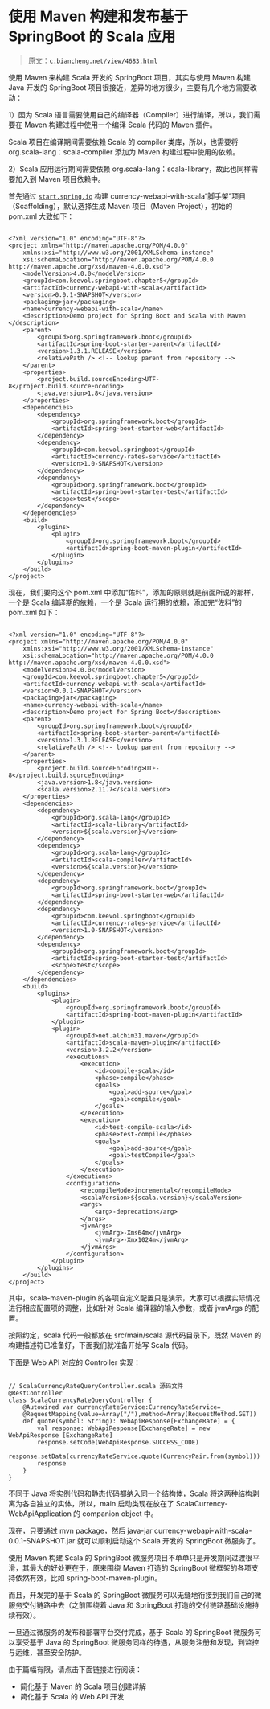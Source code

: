 # 使用 Maven 构建和发布基于 SpringBoot 的 Scala 应用

> 原文：[`c.biancheng.net/view/4683.html`](http://c.biancheng.net/view/4683.html)

使用 Maven 来构建 Scala 开发的 SpringBoot 项目，其实与使用 Maven 构建 Java 开发的 SpringBoot 项目很接近，差异的地方很少，主要有几个地方需要改动：

1）因为 Scala 语言需要使用自己的编译器（Compiler）进行编译，所以，我们需要在 Maven 构建过程中使用一个编译 Scala 代码的 Maven 插件。

Scala 项目在编译期间需要依赖 Scala 的 compiler 类库，所以，也需要将 org.scala-lang：scala-compiler 添加为 Maven 构建过程中使用的依赖。

2）Scala 应用运行期间需要依赖 org.scala-lang：scala-library，故此也同样需要加入到 Maven 项目依赖中。

首先通过 [`start.spring.io`](http://start.spring.io) 构建 currency-webapi-with-scala“脚手架”项目（Scaffolding），默认选择生成 Maven 项目（Maven Project），初始的 pom.xml 大致如下：

```

<?xml version="1.0" encoding="UTF-8"?>
<project xmlns="http://maven.apache.org/POM/4.0.0"
    xmlns:xsi="http://www.w3.org/2001/XMLSchema-instance"
    xsi:schemaLocation="http://maven.apache.org/POM/4.0.0 http://maven.apache.org/xsd/maven-4.0.0.xsd">
    <modelVersion>4.0.0</modelVersion>
    <groupId>com.keevol.springboot.chapter5</groupId>
    <artifactId>currency-webapi-with-scala</artifactId>
    <version>0.0.1-SNAPSHOT</version>
    <packaging>jar</packaging>
    <name>currency-webapi-with-scala</name>
    <description>Demo project for Spring Boot and Scala with Maven </description>
    <parent>
        <groupId>org.springframework.boot</groupId>
        <artifactId>spring-boot-starter-parent</artifactId>
        <version>1.3.1.RELEASE</version>
        <relativePath /> <!-- lookup parent from repository -->
    </parent>
    <properties>
        <project.build.sourceEncoding>UTF-8</project.build.sourceEncoding>
        <java.version>1.8</java.version>
    </properties>
    <dependencies>
        <dependency>
            <groupId>org.springframework.boot</groupId>
            <artifactId>spring-boot-starter-web</artifactId>
        </dependency>
        <dependency>
            <groupId>com.keevol.springboot</groupId>
            <artifactId>currency-rates-service</artifactId>
            <version>1.0-SNAPSHOT</version>
        </dependency>
        <dependency>
            <groupId>org.springframework.boot</groupId>
            <artifactId>spring-boot-starter-test</artifactId>
            <scope>test</scope>
        </dependency>
    </dependencies>
    <build>
        <plugins>
            <plugin>
                <groupId>org.springframework.boot</groupId>
                <artifactId>spring-boot-maven-plugin</artifactId>
            </plugin>
        </plugins>
    </build>
</project> 
```

现在，我们要向这个 pom.xml 中添加“佐料”，添加的原则就是前面所说的那样，一个是 Scala 编译期的依赖，一个是 Scala 运行期的依赖，添加完“佐料”的 pom.xml 如下：

```

<?xml version="1.0" encoding="UTF-8"?>
<project xmlns="http://maven.apache.org/POM/4.0.0"
    xmlns:xsi="http://www.w3.org/2001/XMLSchema-instance"
    xsi:schemaLocation="http://maven.apache.org/POM/4.0.0 http://maven.apache.org/xsd/maven-4.0.0.xsd">
    <modelVersion>4.0.0</modelVersion>
    <groupId>com.keevol.springboot.chapter5</groupId>
    <artifactId>currency-webapi-with-scala</artifactId>
    <version>0.0.1-SNAPSHOT</version>
    <packaging>jar</packaging>
    <name>currency-webapi-with-scala</name>
    <description>Demo project for Spring Boot</description>
    <parent>
        <groupId>org.springframework.boot</groupId>
        <artifactId>spring-boot-starter-parent</artifactId>
        <version>1.3.1.RELEASE</version>
        <relativePath /> <!-- lookup parent from repository -->
    </parent>
    <properties>
        <project.build.sourceEncoding>UTF-8</project.build.sourceEncoding>
        <java.version>1.8</java.version>
        <scala.version>2.11.7</scala.version>
    </properties>
    <dependencies>
        <dependency>
            <groupId>org.scala-lang</groupId>
            <artifactId>scala-library</artifactId>
            <version>${scala.version}</version>
        </dependency>
        <dependency>
            <groupId>org.scala-lang</groupId>
            <artifactId>scala-compiler</artifactId>
            <version>${scala.version}</version>
        </dependency>
        <dependency>
            <groupId>org.springframework.boot</groupId>
            <artifactId>spring-boot-starter-web</artifactId>
        </dependency>
        <dependency>
            <groupId>com.keevol.springboot</groupId>
            <artifactId>currency-rates-service</artifactId>
            <version>1.0-SNAPSHOT</version>
        </dependency>
        <dependency>
            <groupId>org.springframework.boot</groupId>
            <artifactId>spring-boot-starter-test</artifactId>
            <scope>test</scope>
        </dependency>
    </dependencies>
    <build>
        <plugins>
            <plugin>
                <groupId>org.springframework.boot</groupId>
                <artifactId>spring-boot-maven-plugin</artifactId>
            </plugin>
            <plugin>
                <groupId>net.alchim31.maven</groupId>
                <artifactId>scala-maven-plugin</artifactId>
                <version>3.2.2</version>
                <executions>
                    <execution>
                        <id>compile-scala</id>
                        <phase>compile</phase>
                        <goals>
                            <goal>add-source</goal>
                            <goal>compile</goal>
                        </goals>
                    </execution>
                    <execution>
                        <id>test-compile-scala</id>
                        <phase>test-compile</phase>
                        <goals>
                            <goal>add-source</goal>
                            <goal>testCompile</goal>
                        </goals>
                    </execution>
                </executions>
                <configuration>
                    <recompileMode>incremental</recompileMode>
                    <scalaVersion>${scala.version}</scalaVersion>
                    <args>
                        <arg>-deprecation</arg>
                    </args>
                    <jvmArgs>
                        <jvmArg>-Xms64m</jvmArg>
                        <jvmArg>-Xmx1024m</jvmArg>
                    </jvmArgs>
                </configuration>
            </plugin>
        </plugins>
    </build>
</project>
```

其中，scala-maven-plugin 的各项自定义配置只是演示，大家可以根据实际情况进行相应配置项的调整，比如针对 Scala 编译器的输入参数，或者 jvmArgs 的配置。

按照约定，scala 代码一般都放在 src/main/scala 源代码目录下，既然 Maven 的构建描述符已准备好，下面我们就准备开始写 Scala 代码。

下面是 Web API 对应的 Controller 实现：

```

// ScalaCurrencyRateQueryController.scala 源码文件
@RestController
class ScalaCurrencyRateQueryController {
    @Autowired var currencyRateService:CurrencyRateService=_
    @RequestMapping(value=Array("/"),method=Array(RequestMethod.GET))
    def quote(symbol: String): WebApiResponse[ExchangeRate] = {
        val response: WebApiResponse[ExchangeRate] = new WebApiResponse [ExchangeRate]
        response.setCode(WebApiResponse.SUCCESS_CODE)
        response.setData(currencyRateService.quote(CurrencyPair.from(symbol)))
        response
    }
}
```

不同于 Java 将实例代码和静态代码都纳入同一个结构体，Scala 将这两种结构剥离为各自独立的实体，所以，main 启动类现在放在了 ScalaCurrency-WebApiApplication 的 companion object 中。

现在，只要通过 mvn package，然后 java-jar currency-webapi-with-scala-0.0.1-SNAPSHOT.jar 就可以顺利启动这个 Scala 开发的 SpringBoot 微服务了。

使用 Maven 构建 Scala 的 SpringBoot 微服务项目不单单只是开发期间过渡很平滑，其最大的好处更在于，原来围绕 Maven 打造的 SpringBoot 微框架的各项支持依然有效，比如 spring-boot-maven-plugin。

而且，开发完的基于 Scala 的 SpringBoot 微服务可以无缝地衔接到我们自己的微服务交付链路中去（之前围绕着 Java 和 SpringBoot 打造的交付链路基础设施持续有效）。

一旦通过微服务的发布和部署平台交付完成，基于 Scala 的 SpringBoot 微服务可以享受基于 Java 的 SpringBoot 微服务同样的待遇，从服务注册和发现，到监控与运维，甚至安全防护。

由于篇幅有限，请点击下面链接进行阅读：

*   简化基于 Maven 的 Scala 项目创建详解
*   简化基于 Scala 的 Web API 开发